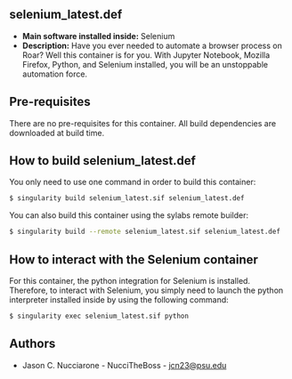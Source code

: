 ## selenium_latest.def

* **Main software installed inside:** Selenium
* **Description:** Have you ever needed to automate a browser process on Roar? Well this container is for you. With Jupyter Notebook, Mozilla Firefox, Python, and Selenium installed, you will be an unstoppable automation force.

## Pre-requisites

There are no pre-requisites for this container. All build dependencies are downloaded at build time.

## How to build selenium_latest.def

You only need to use one command in order to build this container:

```bash
$ singularity build selenium_latest.sif selenium_latest.def
```

You can also build this container using the sylabs remote builder:

```bash
$ singularity build --remote selenium_latest.sif selenium_latest.def
```

## How to interact with the Selenium container

For this container, the python integration for Selenium is installed. Therefore, to interact with Selenium, you simply need to launch the python interpreter installed inside by using the following command:

```bash
$ singularity exec selenium_latest.sif python
```

## Authors

* Jason C. Nucciarone - NucciTheBoss - jcn23@psu.edu
